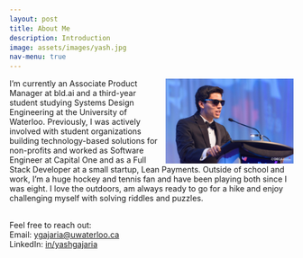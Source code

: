 ```yaml
---
layout: post
title: About Me
description: Introduction 
image: assets/images/yash.jpg
nav-menu: true
---
```

<div>
    <img src="/assets/images/yash2.jpg"
        alt=""
        style="float: right;margin-left: 5px; width: 45%; height: 45%" />
</div>

<p>I’m currently an Associate Product Manager at bld.ai and a third-year student studying Systems Design Engineering at the University of Waterloo. Previously, I was actively involved with student organizations building technology-based solutions for non-profits and worked as Software Engineer at Capital One and as a Full Stack Developer at a small startup, Lean Payments. Outside of school and work, I’m a huge hockey and tennis fan and have been playing both since I was eight. I love the outdoors, am always ready to go for a hike and enjoy challenging myself with solving riddles and puzzles. <br><br>

 
Feel free to reach out:<br>
Email: <a href="mailto:ygajaria@uwaterloo.ca?subject=Hey Yash!">ygajaria@uwaterloo.ca</a><br>
LinkedIn: <a href="https://www.linkedin.com/in/yashgajaria/">in/yashgajaria</a> <br>


<br>
</p>






